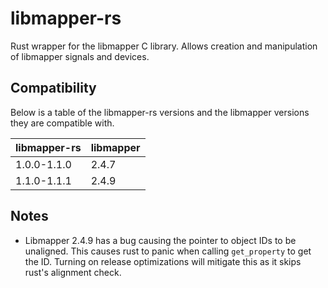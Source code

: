 # libmapper-rs

Rust wrapper for the libmapper C library. Allows creation and manipulation of libmapper signals and devices.

## Compatibility

Below is a table of the libmapper-rs versions and the libmapper versions they are compatible with.

| libmapper-rs | libmapper |
|--------------|-----------|
| 1.0.0-1.1.0  | 2.4.7     |
| 1.1.0-1.1.1  | 2.4.9     |

## Notes
- Libmapper 2.4.9 has a bug causing the pointer to object IDs to be unaligned. This causes rust to panic when calling `get_property` to get the ID.
Turning on release optimizations will mitigate this as it skips rust's alignment check.